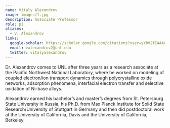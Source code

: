 ```yaml
---
name: Vitaly Alexandrov
image: images/1.jpg
description: Associate Professor
role: pi
aliases:
  - V. Alexandrov
links:
  google-scholar: https://scholar.google.com/citations?user=yYbV2fIAAAAJ&hl=en
  email: valexandrov2@unl.edu
  twitter: vitalyalexandrov
---
```


Dr. Alexandrov comes to UNL after three years as a research associate at the Pacific Northwest National Laboratory, where he worked on modeling of coupled electron/ion transport dynamics through polycrystalline oxide networks, adsorption phenomena, interfacial electron transfer and selective oxidation of Ni-base alloys.

Alexandrov earned his bachelor’s and master’s degrees from St. Petersburg State University in Russia, his Ph.D. from Max Planck Institute for Solid State Research/University of Stuttgart in Germany and then did postdoctoral work at the University of California, Davis and the University of California, Berkeley.
